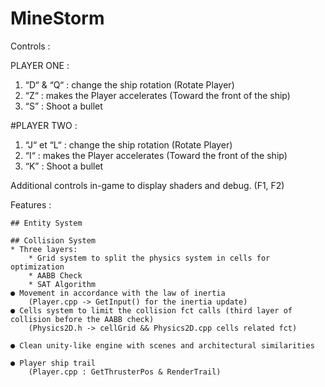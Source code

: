 # MineStorm

Controls :

PLAYER ONE :
1. “D“ & “Q“ : change the ship rotation (Rotate Player)
1. “Z“ : makes the Player accelerates (Toward the front of the ship)
1. “S” : Shoot a bullet

#PLAYER TWO :
1. “J“ et “L“ : change the ship rotation (Rotate Player)
1. “I“ :  makes the Player accelerates (Toward the front of the ship)
1. “K” : Shoot a bullet

Additional controls in-game to display shaders and debug. (F1, F2)

Features :
	
	## Entity System
	
	## Collision System
	* Three layers:
		* Grid system to split the physics system in cells for optimization
		* AABB Check
		* SAT Algorithm
	● Movement in accordance with the law of inertia
		(Player.cpp -> GetInput() for the inertia update)
	● Cells system to limit the collision fct calls (third layer of collision before the AABB check)
		(Physics2D.h -> cellGrid && Physics2D.cpp cells related fct)

	● Clean unity-like engine with scenes and architectural similarities

	● Player ship trail 
		(Player.cpp : GetThrusterPos & RenderTrail)
	

